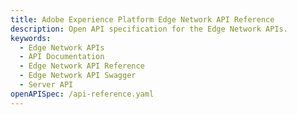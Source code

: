 ```yaml
---
title: Adobe Experience Platform Edge Network API Reference
description: Open API specification for the Edge Network APIs.
keywords:
  - Edge Network APIs
  - API Documentation
  - Edge Network API Reference
  - Edge Network API Swagger
  - Server API
openAPISpec: /api-reference.yaml
---
```

<!--<RedoclyAPIBlock src="/data-collection-apis/docs/api-reference.yaml"/>-->
